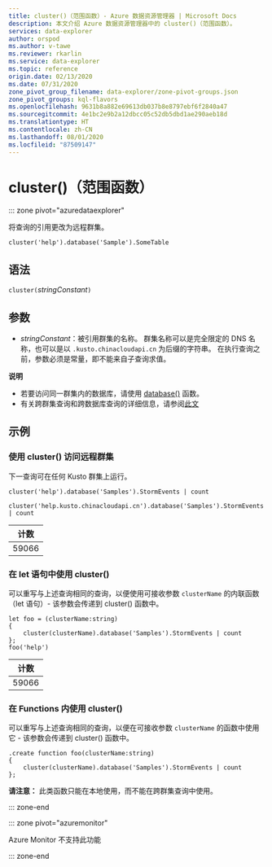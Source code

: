 ```yaml
---
title: cluster()（范围函数）- Azure 数据资源管理器 | Microsoft Docs
description: 本文介绍 Azure 数据资源管理器中的 cluster()（范围函数）。
services: data-explorer
author: orspod
ms.author: v-tawe
ms.reviewer: rkarlin
ms.service: data-explorer
ms.topic: reference
origin.date: 02/13/2020
ms.date: 07/31/2020
zone_pivot_group_filename: data-explorer/zone-pivot-groups.json
zone_pivot_groups: kql-flavors
ms.openlocfilehash: 9631b8a882e69613db037b8e8797ebf6f2840a47
ms.sourcegitcommit: 4e1bc2e9b2a12dbcc05c52db5dbd1ae290aeb18d
ms.translationtype: HT
ms.contentlocale: zh-CN
ms.lasthandoff: 08/01/2020
ms.locfileid: "87509147"
---
```

# <a name="cluster-scope-function"></a>cluster()（范围函数）

::: zone pivot="azuredataexplorer"

将查询的引用更改为远程群集。 

```kusto
cluster('help').database('Sample').SomeTable
```

## <a name="syntax"></a>语法

`cluster(`*stringConstant*`)`

## <a name="arguments"></a>参数

* *stringConstant*：被引用群集的名称。 群集名称可以是完全限定的 DNS 名称，也可以是以 `.kusto.chinacloudapi.cn` 为后缀的字符串。 在执行查询之前，参数必须是常量，即不能来自子查询求值。

**说明**

* 若要访问同一群集内的数据库，请使用 [database()](databasefunction.md) 函数。
* 有关跨群集查询和跨数据库查询的详细信息，请参阅[此文](cross-cluster-or-database-queries.md)  

## <a name="examples"></a>示例

### <a name="use-cluster-to-access-remote-cluster"></a>使用 cluster() 访问远程群集 

下一查询可在任何 Kusto 群集上运行。

```kusto
cluster('help').database('Samples').StormEvents | count

cluster('help.kusto.chinacloudapi.cn').database('Samples').StormEvents | count  
```

|计数|
|---|
|59066|

### <a name="use-cluster-inside-let-statements"></a>在 let 语句中使用 cluster()

可以重写与上述查询相同的查询，以便使用可接收参数 `clusterName` 的内联函数（let 语句）- 该参数会传递到 cluster() 函数中。

```kusto
let foo = (clusterName:string)
{
    cluster(clusterName).database('Samples').StormEvents | count
};
foo('help')
```

|计数|
|---|
|59066|

### <a name="use-cluster-inside-functions"></a>在 Functions 内使用 cluster()

可以重写与上述查询相同的查询，以便在可接收参数 `clusterName` 的函数中使用它 - 该参数会传递到 cluster() 函数中。

```kusto
.create function foo(clusterName:string)
{
    cluster(clusterName).database('Samples').StormEvents | count
};
```

**请注意：** 此类函数只能在本地使用，而不能在跨群集查询中使用。

::: zone-end

::: zone pivot="azuremonitor"

Azure Monitor 不支持此功能

::: zone-end
